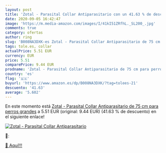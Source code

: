 ```yaml
---
layout: post
title: 'Zotal - Parasital Collar Antiparasitario con un 41.63 % de descuento'
date: 2020-09-05 16:42:47
image: 'https://m.media-amazon.com/images/I/41kI51ZRfhL._SL200_.jpg'
comments: true
category: ofertas
author: ring
slug: 'B008NA3DXK-es Zotal - Parasital Collar Antiparasitario de 75 cm para...'
tags: tole.es, collar
actualPrice: 5.51 EUR
currency: EUR
price: 5.51
comparePrice: 9.44 EUR
prodname: 'Zotal - Parasital Collar Antiparasitario de 75 cm para perros grandes'
country: 'es'
flag: '🇪🇸'
buyurl: 'https://www.amazon.es/dp/B008NA3DXK/?tag=tolees-21'
descuento: '41.63'
average: '5.602'
---
```


En este momento está [Zotal - Parasital Collar Antiparasitario de 75 cm para perros grandes](https://www.amazon.es/dp/B008NA3DXK/?tag=tolees-21) a 5.51 EUR (original: 9.44 EUR) (41.63 %  de descuento) en el siguiente enlace!

[![Zotal - Parasital Collar Antiparasitario](https://m.media-amazon.com/images/I/41kI51ZRfhL._SL200_.jpg)](https://www.amazon.es/dp/B008NA3DXK/?tag=tolees-21)

🔎:


[🛒 Aquí!!!](https://www.amazon.es/dp/B008NA3DXK/?tag=tolees-21)
